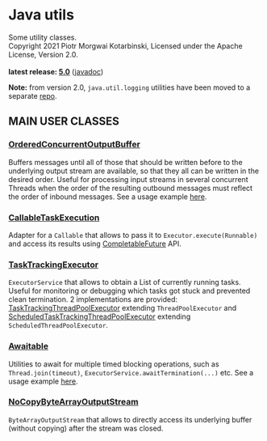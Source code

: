 # Java utils

Some utility classes.<br/>
Copyright 2021 Piotr Morgwai Kotarbinski, Licensed under the Apache License, Version 2.0.<br/>
<br/>
**latest release: [5.0](https://search.maven.org/artifact/pl.morgwai.base/java-utils/5.0/jar)**
([javadoc](https://javadoc.io/doc/pl.morgwai.base/java-utils/5.0))

**Note:** from version 2.0, `java.util.logging` utilities have been moved to a separate [repo](https://github.com/morgwai/jul-utils).

## MAIN USER CLASSES

### [OrderedConcurrentOutputBuffer](https://javadoc.io/doc/pl.morgwai.base/java-utils/latest/pl/morgwai/base/utils/concurrent/OrderedConcurrentOutputBuffer.html)
Buffers messages until all of those that should be written before to the underlying output stream are available, so that they all can be written in the desired order. Useful for processing input streams in several concurrent Threads when the order of the resulting outbound messages must reflect the order of inbound messages. See a usage example [here](https://github.com/morgwai/grpc-utils/blob/v6.0/src/main/java/pl/morgwai/base/grpc/utils/OrderedConcurrentInboundObserver.java).

### [CallableTaskExecution](https://javadoc.io/doc/pl.morgwai.base/java-utils/latest/pl/morgwai/base/utils/concurrent/CallableTaskExecution.html)
Adapter for a `Callable` that allows to pass it to `Executor.execute(Runnable)` and access its results using [CompletableFuture](https://docs.oracle.com/en/java/javase/11/docs/api/java.base/java/util/concurrent/CompletableFuture.html) API.

### [TaskTrackingExecutor](https://javadoc.io/doc/pl.morgwai.base/java-utils/latest/pl/morgwai/base/utils/concurrent/TaskTrackingExecutor.html)
`ExecutorService` that allows to obtain a List of currently running tasks. Useful for monitoring or debugging which tasks got stuck and prevented clean termination. 2 implementations are provided: [TaskTrackingThreadPoolExecutor](src/main/java/pl/morgwai/base/utils/concurrent/TaskTrackingThreadPoolExecutor.java) extending `ThreadPoolExecutor` and [ScheduledTaskTrackingThreadPoolExecutor](src/main/java/pl/morgwai/base/utils/concurrent/ScheduledTaskTrackingThreadPoolExecutor.java) extending `ScheduledThreadPoolExecutor`.

### [Awaitable](https://javadoc.io/doc/pl.morgwai.base/java-utils/latest/pl/morgwai/base/utils/concurrent/Awaitable.html)
Utilities to await for multiple timed blocking operations, such as `Thread.join(timeout)`, `ExecutorService.awaitTermination(...)` etc. See a usage example [here](https://github.com/morgwai/grpc-utils/blob/v6.0/sample/src/main/java/pl/morgwai/samples/grpc/utils/SqueezedServer.java#L488-L497).

### [NoCopyByteArrayOutputStream](https://javadoc.io/doc/pl.morgwai.base/java-utils/latest/pl/morgwai/base/utils/io/NoCopyByteArrayOutputStream.html)
`ByteArrayOutputStream` that allows to directly access its underlying buffer (without copying) after the stream was closed.
